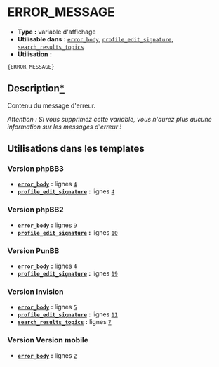 # ERROR_MESSAGE
* __Type__ __:__ variable d'affichage
* __Utilisable dans__ __:__ [`error_body`](../tpl/error_body.md#readme), [`profile_edit_signature`](../tpl/profile_edit_signature.md#readme), [`search_results_topics`](../tpl/search_results_topics.md#readme)
* __Utilisation__ __:__

```smarty
{ERROR_MESSAGE}
```

## Description[*](https://fa-tvars.appspot.com/var/ERROR_MESSAGE)
Contenu du message d'erreur.

*Attention : Si vous supprimez cette variable, vous n'aurez plus aucune information sur les messages d'erreur !*

## Utilisations dans les templates

### Version phpBB3
* __[`error_body`](../tpl/error_body.md#readme)__ __:__ lignes [`4`](../src/prosilver/error_body.tpl#L4)
* __[`profile_edit_signature`](../tpl/profile_edit_signature.md#readme)__ __:__ lignes [`4`](../src/prosilver/profile_edit_signature.tpl#L4)

### Version phpBB2
* __[`error_body`](../tpl/error_body.md#readme)__ __:__ lignes [`9`](../src/subsilver/error_body.tpl#L9)
* __[`profile_edit_signature`](../tpl/profile_edit_signature.md#readme)__ __:__ lignes [`10`](../src/subsilver/profile_edit_signature.tpl#L10)

### Version PunBB
* __[`error_body`](../tpl/error_body.md#readme)__ __:__ lignes [`4`](../src/punbb/error_body.tpl#L4)
* __[`profile_edit_signature`](../tpl/profile_edit_signature.md#readme)__ __:__ lignes [`19`](../src/punbb/profile_edit_signature.tpl#L19)

### Version Invision
* __[`error_body`](../tpl/error_body.md#readme)__ __:__ lignes [`5`](../src/invision/error_body.tpl#L5)
* __[`profile_edit_signature`](../tpl/profile_edit_signature.md#readme)__ __:__ lignes [`11`](../src/invision/profile_edit_signature.tpl#L11)
* __[`search_results_topics`](../tpl/search_results_topics.md#readme)__ __:__ lignes [`7`](../src/invision/search_results_topics.tpl#L7)

### Version Version mobile
* __[`error_body`](../tpl/error_body.md#readme)__ __:__ lignes [`2`](../src/mobile/error_body.tpl#L2)

